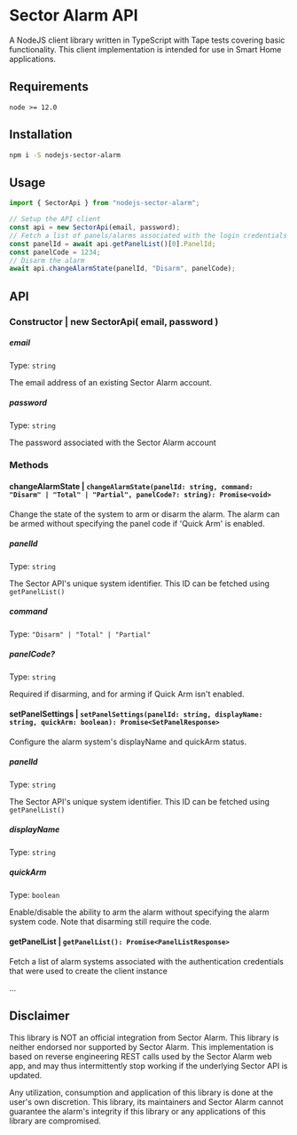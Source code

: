 # Sector Alarm API

A NodeJS client library written in TypeScript with Tape tests covering basic functionality. This client implementation is intended for use in Smart Home applications.

## Requirements

`node >= 12.0`

## Installation

```bash
npm i -S nodejs-sector-alarm
```

## Usage

```javascript
import { SectorApi } from "nodejs-sector-alarm";

// Setup the API client
const api = new SectorApi(email, password);
// Fetch a list of panels/alarms associated with the login credentials
const panelId = await api.getPanelList()[0].PanelId;
const panelCode = 1234;
// Disarm the alarm
await api.changeAlarmState(panelId, "Disarm", panelCode);
```


## API

### Constructor | new SectorApi( email, password )

##### email

Type: `string`

The email address of an existing Sector Alarm account.

##### password

Type: `string`

The password associated with the Sector Alarm account

### Methods

#### changeAlarmState | `changeAlarmState(panelId: string, command: "Disarm" | "Total" | "Partial", panelCode?: string): Promise<void>`
Change the state of the system to arm or disarm the alarm. The alarm can be armed without specifying the panel code if 'Quick Arm' is enabled.

##### panelId
Type: `string`

The Sector API's unique system identifier. This ID can be fetched using `getPanelList()`

##### command
Type: `"Disarm" | "Total" | "Partial"`

##### panelCode?
Type: `string`

Required if disarming, and for arming if Quick Arm isn't enabled.

#### setPanelSettings | `setPanelSettings(panelId: string, displayName: string, quickArm: boolean): Promise<SetPanelResponse>`
Configure the alarm system's displayName and quickArm status.

##### panelId
Type: `string`

The Sector API's unique system identifier. This ID can be fetched using `getPanelList()`

##### displayName
Type: `string`

##### quickArm
Type: `boolean`

Enable/disable the ability to arm the alarm without specifying the alarm system code. Note that disarming still require the code.

#### getPanelList | `getPanelList(): Promise<PanelListResponse>`
Fetch a list of alarm systems associated with the authentication credentials that were used to create the client instance

...

## Disclaimer
This library is NOT an official integration from Sector Alarm. This library is neither endorsed nor supported by Sector Alarm. This implementation is based on reverse engineering REST calls used by the Sector Alarm web app, and may thus intermittently stop working if the underlying Sector API is updated.

Any utilization, consumption and application of this library is done at the user's own discretion. This library, its maintainers and Sector Alarm cannot guarantee the alarm's integrity if this library or any applications of this library are compromised.